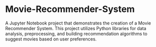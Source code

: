 # Movie-Recommender-System
A Jupyter Notebook project that demonstrates the creation of a Movie Recommender System. This project utilizes Python libraries for data analysis, preprocessing, and building recommendation algorithms to suggest movies based on user preferences.
